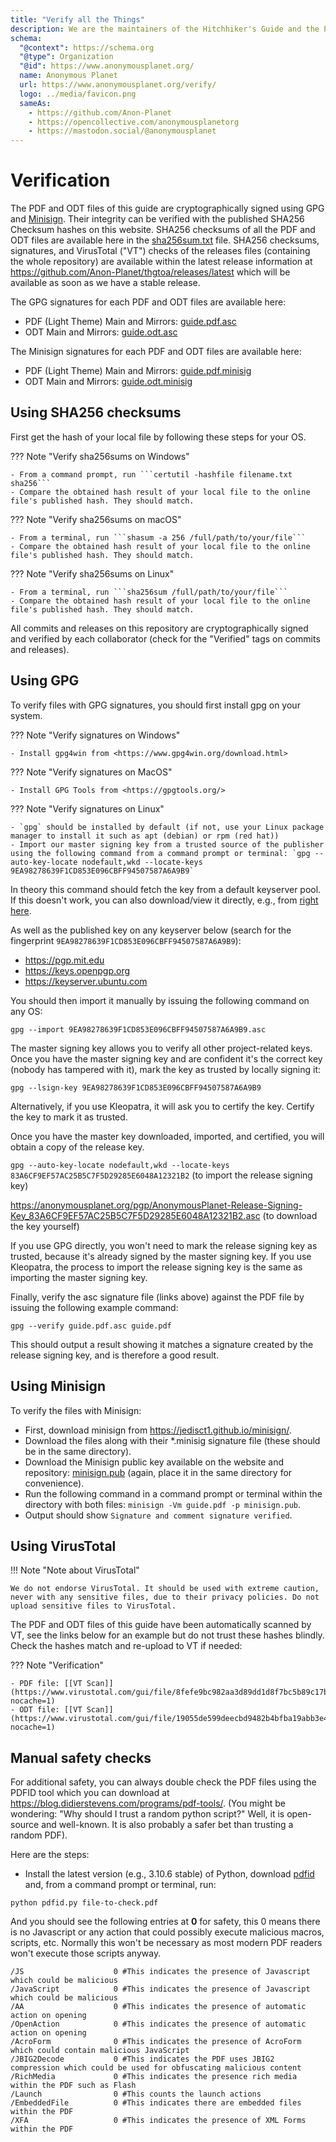 ```yaml
---
title: "Verify all the Things"
description: We are the maintainers of the Hitchhiker's Guide and the PSA Matrix space.
schema:
  "@context": https://schema.org
  "@type": Organization
  "@id": https://www.anonymousplanet.org/
  name: Anonymous Planet
  url: https://www.anonymousplanet.org/verify/
  logo: ../media/favicon.png
  sameAs:
    - https://github.com/Anon-Planet
    - https://opencollective.com/anonymousplanetorg
    - https://mastodon.social/@anonymousplanet
---
```

# Verification

The PDF and ODT files of this guide are cryptographically signed using GPG and [Minisign](https://jedisct1.github.io/minisign). Their integrity can be verified with the published SHA256 Checksum hashes on this website. SHA256 checksums of all the PDF and ODT files are available here in the [sha256sum.txt](./sha256sum.txt) file. SHA256 checksums, signatures, and VirusTotal ("VT") checks of the releases files (containing the whole repository) are available within the latest release information at <https://github.com/Anon-Planet/thgtoa/releases/latest> which will be available as soon as we have a stable release.

The GPG signatures for each PDF and ODT files are available here:  
- PDF (Light Theme) Main and Mirrors: [guide.pdf.asc](./guide.pdf.asc)  
- ODT Main and Mirrors: [guide.odt.asc](./guide.odt.asc)  

The Minisign signatures for each PDF and ODT files are available here:  
- PDF (Light Theme) Main and Mirrors: [guide.pdf.minisig](./guide.pdf.minisig)  
- ODT Main and Mirrors: [guide.odt.minisig](./guide.odt.minisig)  

## Using SHA256 checksums

First get the hash of your local file by following these steps for your OS.

??? Note "Verify sha256sums on Windows"

    - From a command prompt, run ```certutil -hashfile filename.txt sha256```
    - Compare the obtained hash result of your local file to the online file's published hash. They should match.

??? Note "Verify sha256sums on macOS"

    - From a terminal, run ```shasum -a 256 /full/path/to/your/file```
    - Compare the obtained hash result of your local file to the online file's published hash. They should match.

??? Note "Verify sha256sums on Linux"

    - From a terminal, run ```sha256sum /full/path/to/your/file```
    - Compare the obtained hash result of your local file to the online file's published hash. They should match.

All commits and releases on this repository are cryptographically signed and verified by each collaborator (check for the "Verified" tags on commits and releases).

## Using GPG

To verify files with GPG signatures, you should first install gpg on your system.

??? Note "Verify signatures on Windows"

    - Install gpg4win from <https://www.gpg4win.org/download.html>

??? Note "Verify signatures on MacOS"

    - Install GPG Tools from <https://gpgtools.org/>

??? Note "Verify signatures on Linux"

    - `gpg` should be installed by default (if not, use your Linux package manager to install it such as apt (debian) or rpm (red hat))
    - Import our master signing key from a trusted source of the publisher using the following command from a command prompt or terminal: `gpg --auto-key-locate nodefault,wkd --locate-keys 9EA98278639F1CD853E096CBFF94507587A6A9B9`

In theory this command should fetch the key from a default keyserver pool. If this doesn't work, you can also download/view it directly, e.g., from [right here](../pgp/anonymousplanet-master.asc).

As well as the published key on any keyserver below (search for the fingerprint ```9EA98278639F1CD853E096CBFF94507587A6A9B9```):
- <https://pgp.mit.edu>
- <https://keys.openpgp.org>
- <https://keyserver.ubuntu.com>

You should then import it manually by issuing the following command on any OS:

```gpg --import 9EA98278639F1CD853E096CBFF94507587A6A9B9.asc```

The master signing key allows you to verify all other project-related keys. Once you have the master signing key and are confident it's the correct key (nobody has tampered with it), mark the key as trusted by locally signing it:

```gpg --lsign-key 9EA98278639F1CD853E096CBFF94507587A6A9B9```

Alternatively, if you use Kleopatra, it will ask you to certify the key. Certify the key to mark it as trusted.

Once you have the master key downloaded, imported, and certified, you will obtain a copy of the release key.

```gpg --auto-key-locate nodefault,wkd --locate-keys 83A6CF9EF57AC25B5C7F5D29285E6048A12321B2``` (to import the release signing key)

<https://anonymousplanet.org/pgp/AnonymousPlanet-Release-Signing-Key_83A6CF9EF57AC25B5C7F5D29285E6048A12321B2.asc> (to download the key yourself)

If you use GPG directly, you won't need to mark the release signing key as trusted, because it's already signed by the master signing key. If you use Kleopatra, the process to import the release signing key is the same as importing the master signing key.

Finally, verify the asc signature file (links above) against the PDF file by issuing the following example command:

```gpg --verify guide.pdf.asc guide.pdf```

This should output a result showing it matches a signature created by the release signing key, and is therefore a good result.

## Using Minisign

To verify the files with Minisign:

- First, download minisign from <https://jedisct1.github.io/minisign/>.
- Download the files along with their \*.minisig signature file (these should be in the same directory).
- Download the Minisign public key available on the website and repository: [minisign.pub](minisign.pub) (again, place it in the same directory for convenience).
- Run the following command in a command prompt or terminal within the directory with both files: ```minisign -Vm guide.pdf -p minisign.pub```.
- Output should show ```Signature and comment signature verified```.

## Using VirusTotal

!!! Note "Note about VirusTotal"

    We do not endorse VirusTotal. It should be used with extreme caution, never with any sensitive files, due to their privacy policies. Do not upload sensitive files to VirusTotal.

The PDF and ODT files of this guide have been automatically scanned by VT, see the links below for an example but do not trust these hashes blindly. Check the hashes match and re-upload to VT if needed:

??? Note "Verification"

    - PDF file: [[VT Scan]](https://www.virustotal.com/gui/file/8fefe9bc982aa3d89dd1d8f7bc5b89c17b7e5d212826c21c87f2c0795668fac3?nocache=1)
    - ODT file: [[VT Scan]](https://www.virustotal.com/gui/file/19055de599deecbd9482b4bfba19abb3e44fa9c8b53fefee3d2bd9c587f6ac1e?nocache=1) 

## Manual safety checks

For additional safety, you can always double check the PDF files using the PDFID tool which you can download at <https://blog.didierstevens.com/programs/pdf-tools/>. (You might be wondering: "Why should I trust a random python script?" Well, it is open-source and well-known. It is also probably a safer bet than trusting a random PDF).

Here are the steps:

- Install the latest version (e.g., 3.10.6 stable) of Python, download [pdfid](https://didierstevens.com/files/software/pdfid_v0_2_8.zip) and, from a command prompt or terminal, run:

```python pdfid.py file-to-check.pdf```

And you should see the following entries at **0** for safety, this 0 means there is no Javascript or any action that could possibly execute malicious macros, scripts, etc. Normally this won't be necessary as most modern PDF readers won't execute those scripts anyway.

```
/JS                    0 #This indicates the presence of Javascript which could be malicious
/JavaScript            0 #This indicates the presence of Javascript which could be malicious
/AA                    0 #This indicates the presence of automatic action on opening
/OpenAction            0 #This indicates the presence of automatic action on opening
/AcroForm              0 #This indicates the presence of AcroForm which could contain malicious JavaScript
/JBIG2Decode           0 #This indicates the PDF uses JBIG2 compression which could be used for obfuscating malicious content
/RichMedia             0 #This indicates the presence rich media within the PDF such as Flash
/Launch                0 #This counts the launch actions
/EmbeddedFile          0 #This indicates there are embedded files within the PDF
/XFA                   0 #This indicates the presence of XML Forms within the PDF
```
